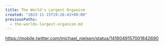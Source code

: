```yaml
---
title: The World's Largest Organism
created: "2023-11-15T19:26:43+00:00"
previousPaths:
  - the-worlds-largest-organism.md
---
```

https://mobile.twitter.com/michael_nielsen/status/1416049157001842690

 